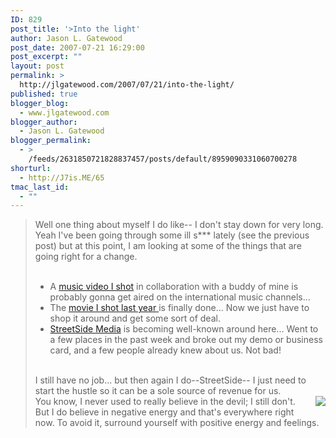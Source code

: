 ```yaml
---
ID: 829
post_title: '>Into the light'
author: Jason L. Gatewood
post_date: 2007-07-21 16:29:00
post_excerpt: ""
layout: post
permalink: >
  http://jlgatewood.com/2007/07/21/into-the-light/
published: true
blogger_blog:
  - www.jlgatewood.com
blogger_author:
  - Jason L. Gatewood
blogger_permalink:
  - >
    /feeds/2631850721828837457/posts/default/8959090331060700278
shorturl:
  - http://J7is.ME/65
tmac_last_id:
  - ""
---
```

>Well one thing about myself I do like-- I don't stay down for very long.  Yeah I've been going through some ill s*** lately (see the previous post) but at this point, I am looking at some of the things that are going right for a change.<br /><br /><ul><li>A <a href="http://streetsidemedia.com/joomla/news/latest/love.said.no-video-premiere.html">music video I shot</a> in collaboration with a buddy of mine is probably gonna get aired on the international music channels... </li><li>The <a href="http://streetsidemedia.com/joomla/gallery/film--video-gallery/the-playpen.html">movie I shot last year </a>is finally done...  Now we just have to shop it around and get some sort of deal.</li><li><a href="http://www.streetsidemedia.com/">StreetSide Media</a> is becoming well-known around here...  Went to a few places in the past week and broke out my demo or business card, and a few people already knew about us.  Not bad!</li></ul><br />I still have no job...  but then again I do--StreetSide-- I just need to start the hustle so it can be a sole source of revenue for us.<br /><a href="http://www.html-kit.com/favicon/download/nocache-191513616/temp-1bf422aeae841c63ec96643f83b2313f/favicon.ico" style="clear: right; float: right; margin-bottom: 1em; margin-left: 1em;"><img border="0" src="http://www.html-kit.com/favicon/download/nocache-191513616/temp-1bf422aeae841c63ec96643f83b2313f/favicon.ico" /></a>You know, I never used to really believe in the devil; I still don't.  But I do believe in negative energy and that's everywhere right now.  To avoid it, surround yourself with positive energy and feelings.
